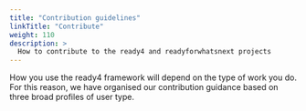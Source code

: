 ```yaml
---
title: "Contribution guidelines"
linkTitle: "Contribute"
weight: 110
description: >
  How to contribute to the ready4 and readyforwhatsnext projects
---
```


How you use the ready4 framework will depend on the type of work you do. For this reason, we have organised our contribution guidance based on three broad profiles of user type. 

